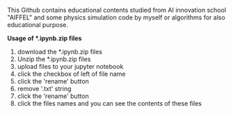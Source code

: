 This Github contains educational contents studied from AI innovation school "AIFFEL" 
and some physics simulation code by myself or 
algorithms for also educational purpose.
 
<b> Usage of *.ipynb.zip files </b> 
  
1. download the *.ipynb.zip files  
2. Unzip the *.ipynb.zip files  
3. upload files to your jupyter notebook 
4. click the checkbox of left of file name 
5. click the 'rename' button 
6. remove '.txt' string 
7. click the 'rename' button 
8. click the files names and you can see 
the contents of these files   
